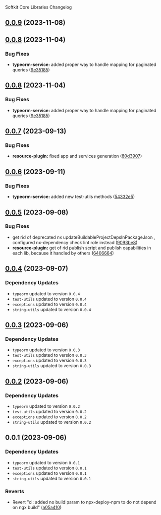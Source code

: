 Softkit Core Libraries Changelog
## [0.0.9](https://github.com/softkitit/softkit-core/compare/typeorm-service-0.0.8...typeorm-service-0.0.9) (2023-11-08)

## [0.0.8](https://github.com/softkitit/softkit-core/compare/typeorm-service-0.0.7...typeorm-service-0.0.8) (2023-11-04)


### Bug Fixes

* **typeorm-service:** added proper way to handle mapping for paginated queries ([9e35185](https://github.com/softkitit/softkit-core/commit/9e35185d6216ce64e03d162fb55fb7ddaf73a4ff))

## [0.0.8](https://github.com/saas-buildkit/saas-buildkit-core/compare/typeorm-service-0.0.7...typeorm-service-0.0.8) (2023-11-04)


### Bug Fixes

* **typeorm-service:** added proper way to handle mapping for paginated queries ([9e35185](https://github.com/saas-buildkit/saas-buildkit-core/commit/9e35185d6216ce64e03d162fb55fb7ddaf73a4ff))

## [0.0.7](https://github.com/saas-buildkit/saas-buildkit-core/compare/typeorm-service-0.0.6...typeorm-service-0.0.7) (2023-09-13)


### Bug Fixes

* **resource-plugin:** fixed app and services generation ([80d3907](https://github.com/saas-buildkit/saas-buildkit-core/commit/80d3907881ca244e96aa017c8c9a3a83b2c132aa))

## [0.0.6](https://github.com/saas-buildkit/saas-buildkit-core/compare/typeorm-service-0.0.5...typeorm-service-0.0.6) (2023-09-11)


### Bug Fixes

* **typeorm-service:** added new test-utils methods ([54332e5](https://github.com/saas-buildkit/saas-buildkit-core/commit/54332e56cd4cf7c65fb62ca3def0d7add1966ae6))

## [0.0.5](https://github.com/saas-buildkit/saas-buildkit-core/compare/typeorm-service-0.0.4...typeorm-service-0.0.5) (2023-09-08)


### Bug Fixes

* get rid of deprecated nx updateBuildableProjectDepsInPackageJson , configured nx-dependency check lint role instead ([9093be8](https://github.com/saas-buildkit/saas-buildkit-core/commit/9093be892fd5f71629a6c22388e12432dacefdec))
* **resource-plugin:** get of rid publish script and publish capabilities in each lib, because it handled by others ([6406664](https://github.com/saas-buildkit/saas-buildkit-core/commit/64066640d13cfc6bf4e16055349265015d7bcd12))

## [0.0.4](https://github.com/saas-buildkit/saas-buildkit-core/compare/typeorm-service-0.0.3...typeorm-service-0.0.4) (2023-09-07)

### Dependency Updates

* `typeorm` updated to version `0.0.4`
* `test-utils` updated to version `0.0.4`
* `exceptions` updated to version `0.0.4`
* `string-utils` updated to version `0.0.4`
## [0.0.3](https://github.com/saas-buildkit/saas-buildkit-core/compare/typeorm-service-0.0.2...typeorm-service-0.0.3) (2023-09-06)

### Dependency Updates

* `typeorm` updated to version `0.0.3`
* `test-utils` updated to version `0.0.3`
* `exceptions` updated to version `0.0.3`
* `string-utils` updated to version `0.0.3`
## [0.0.2](https://github.com/saas-buildkit/saas-buildkit-core/compare/typeorm-service-0.0.1...typeorm-service-0.0.2) (2023-09-06)

### Dependency Updates

* `typeorm` updated to version `0.0.2`
* `test-utils` updated to version `0.0.2`
* `exceptions` updated to version `0.0.2`
* `string-utils` updated to version `0.0.2`
## 0.0.1 (2023-09-06)

### Dependency Updates

* `typeorm` updated to version `0.0.1`
* `test-utils` updated to version `0.0.1`
* `exceptions` updated to version `0.0.1`
* `string-utils` updated to version `0.0.1`

### Reverts

* Revert "ci: added no build param to npx-deploy-npm to do not depend on ngx build" ([a05a410](https://github.com/saas-buildkit/saas-buildkit-core/commit/a05a41073965039dd9656840a80144dcd6b4e180))
